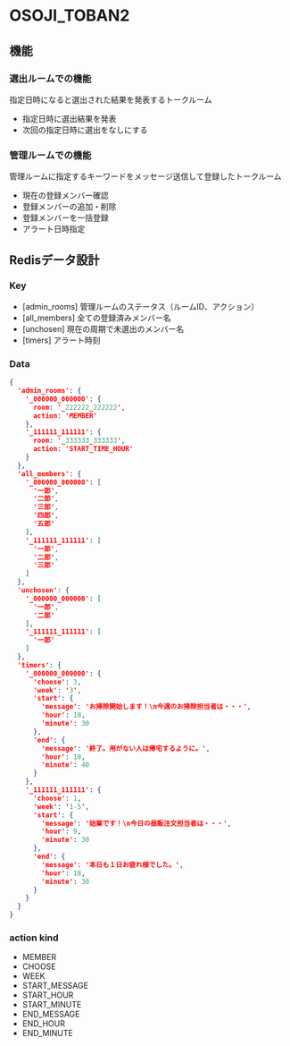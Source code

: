 # OSOJI_TOBAN2

## 機能

### 選出ルームでの機能
指定日時になると選出された結果を発表するトークルーム

- 指定日時に選出結果を発表
- 次回の指定日時に選出をなしにする

### 管理ルームでの機能
管理ルームに指定するキーワードをメッセージ送信して登録したトークルーム

- 現在の登録メンバー確認
- 登録メンバーの追加・削除
- 登録メンバーを一括登録
- アラート日時指定


## Redisデータ設計

### Key
- [admin_rooms] 管理ルームのステータス（ルームID、アクション）
- [all_members] 全ての登録済みメンバー名
- [unchosen] 現在の周期で未選出のメンバー名
- [timers] アラート時刻

### Data
```json
{
  'admin_rooms': {
    '_000000_000000': {
      room: '_222222_222222',
      action: 'MEMBER'
    },
    '_111111_111111': {
      room: '_333333_333333',
      action: 'START_TIME_HOUR'
    }
  },
  'all_members': {
    '_000000_000000': [
      '一郎',
      '二郎',
      '三郎',
      '四郎',
      '五郎'
    ],
    '_111111_111111': [
      '一郎',
      '二郎',
      '三郎'
    ]
  },
  'unchosen': {
    '_000000_000000': [
      '一郎',
      '二郎'
    ],
    '_111111_111111': [
      '一郎'
    ]
  },
  'timers': {
    '_000000_000000': {
      'choose': 3,
      'week': '3',
      'start': {
        'message': 'お掃除開始します！\n今週のお掃除担当者は・・・',
        'hour': 18,
        'minute': 30
      },
      'end': {
        'message': '終了。用がない人は帰宅するように。',
        'hour': 18,
        'minute': 40
      }
    },
    '_111111_111111': {
      'choose': 1,
      'week': '1-5',
      'start': {
        'message': '始業です！\n今日の昼飯注文担当者は・・・',
        'hour': 9,
        'minute': 30
      },
      'end': {
        'message': '本日も１日お疲れ様でした。',
        'hour': 18,
        'minute': 30
      }
    }
  }
}
```

### action kind
- MEMBER
- CHOOSE
- WEEK
- START_MESSAGE
- START_HOUR
- START_MINUTE
- END_MESSAGE
- END_HOUR
- END_MINUTE
